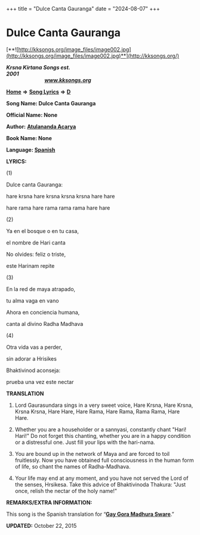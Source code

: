 +++
title = "Dulce Canta Gauranga"
date = "2024-08-07"
+++

# Dulce Canta Gauranga
[**![http://kksongs.org/image_files/image002.jpg](http://kksongs.org/image_files/image002.jpg)**](http://kksongs.org/)

**_Krsna Kirtana Songs est. 2001_**                                                                                                                                                 **_www.kksongs.org_**

[**Home**](http://kksongs.org/) **⇒** [**Song Lyrics**](http://kksongs.org/lyrics.html) **⇒** [**D**](http://kksongs.org/songs/song_d.html)

**Song Name: Dulce Canta Gauranga**

**Official Name: None**

**Author:** [**Atulananda Acarya**](http://kksongs.org/authors/list/atulananda.html)

**Book Name: None**

**Language: [Spanish](http://kksongs.org/language/list/spanish.html)**



**LYRICS:**

(1)

Dulce canta Gauranga:

hare krsna hare krsna krsna krsna hare hare

hare rama hare rama rama rama hare hare

(2)

Ya en el bosque o en tu casa,

el nombre de Hari canta

No olvides: feliz o triste,

este Harinam repite

(3)

En la red de maya atrapado,

tu alma vaga en vano

Ahora en conciencia humana,

canta al divino Radha Madhava

(4)

Otra vida vas a perder,

sin adorar a Hrisikes

Bhaktivinod aconseja:

prueba una vez este nectar

**TRANSLATION**

1) Lord Gaurasundara sings in a very sweet voice, Hare Krsna, Hare Krsna, Krsna Krsna, Hare Hare, Hare Rama, Hare Rama, Rama Rama, Hare Hare.

2) Whether you are a householder or a sannyasi, constantly chant "Hari! Hari!" Do not forget this chanting, whether you are in a happy condition or a distressful one. Just fill your lips with the hari-nama.

3) You are bound up in the network of Maya and are forced to toil fruitlessly. Now you have obtained full consciousness in the human form of life, so chant the names of Radha-Madhava.

4) Your life may end at any moment, and you have not served the Lord of the senses, Hrsikesa. Take this advice of Bhaktivinoda Thakura: "Just once, relish the nectar of the holy name!"

**REMARKS/EXTRA INFORMATION:**

This song is the Spanish translation for “**[Gay Gora Madhura Sware](http://kksongs.org/songs/g/gaygoramadhur.html)**.”

**UPDATED:** October 22, 2015